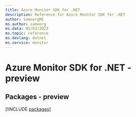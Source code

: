 ```yaml
---
title: Azure Monitor SDK for .NET
description: Reference for Azure Monitor SDK for .NET
author: SameergMS
ms.author: sameerg
ms.data: 05/03/2023
ms.topic: reference
ms.devlang: dotnet
ms.service: monitor
---
```

# Azure Monitor SDK for .NET - preview
## Packages - preview
[!INCLUDE [packages](monitor-index.md)]